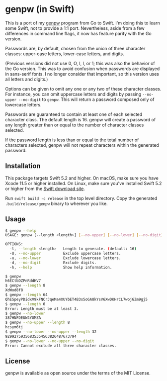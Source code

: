 # genpw (in Swift)

This is a port of my [genpw](https://github.com/markcornick/genpw)
program from Go to Swift. I'm doing this to learn some Swift, not to provide
a 1:1 port. Nevertheless, aside from a few differences in command line
flags, it now has feature parity with the Go version.

Passwords are, by default, chosen from the union of three character
classes: upper-case letters, lower-case letters, and digits.

(Previous versions did not use 0, O, I, l, or 1; this was also the
behavior of the Go version. This was to avoid confusion when passwords
are displayed in sans-serif fonts. I no longer consider that important,
so this version uses all letters and digits.)

Options can be given to omit any one or any two of these character
classes. For instance, you can omit uppercase letters and digits by
passing `--no-upper --no-digit` to `genpw`. This will return a
password composed only of lowercase letters.

Passwords are guaranteed to contain at least one of each selected
character class. The default length is 16. genpw will create a password
of any length greater than or equal to the number of character classes
selected.

If the password length is less than or equal to the total number of
characters selected, genpw will not repeat characters within the
generated password.

## Installation

This package targets Swift 5.2 and higher. On macOS, make sure you have
Xcode 11.5 or higher installed. On Linux, make sure you've installed
Swift 5.2 or higher from the
[Swift download site](https://swift.org/download/#releases).

Run `swift build -c release` in the top level directory. Copy the generated
`.build/release/genpw` binary to wherever you like.

## Usage

```bash
$ genpw --help
USAGE: genpw [--length <length>] [--no-upper] [--no-lower] [--no-digit]

OPTIONS:
  -l, --length <length>   Length to generate. (default: 16)
  -U, --no-upper          Exclude uppercase letters.
  -u, --no-lower          Exclude lowercase letters.
  -d, --no-digit          Exclude digits.
  -h, --help              Show help information.

$ genpw
h6ECtbDZPnRddHV7
$ genpw --length 8
XdWod8f8
$ genpw --length 64
QhESpeyPDidxV9kFNCrJqeMa4XUYbET4B3s5oGA8kYsV6XwDKHrCL7wojGZm9gj5
$ genpw --length 0
Error: Length must be at least 3.
$ genpw --no-lower
387HNFDEUW4YGMZA
$ genpw --no-upper --length 8
hcsym6tj
$ genpw --no-lower --no-upper --length 32
92992759356835354563826487673794
$ genpw --no-lower --no-upper --no-digit
Error: Cannot exclude all three character classes.
```

## License

genpw is available as open source under the terms of the MIT License.
